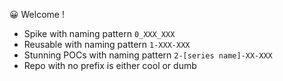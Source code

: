 😀 Welcome !

- Spike with naming pattern `0_XXX_XXX`
- Reusable with naming pattern `1-XXX-XXX`
- Stunning POCs with naming pattern `2-[series name]-XX-XXX`
- Repo with no prefix is either cool or dumb

